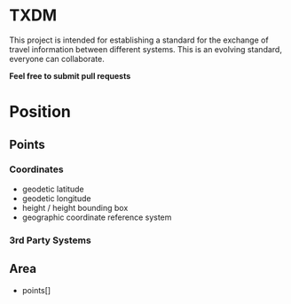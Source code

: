 # TXDM
This project is intended for establishing a standard for the exchange of travel information between different systems. This is an evolving standard, everyone can collaborate.

**Feel free to submit pull requests**

# Position

## Points
### Coordinates
- geodetic latitude
- geodetic longitude
- height / height bounding box
- geographic coordinate reference system
  
### 3rd Party Systems

## Area
- points[]

